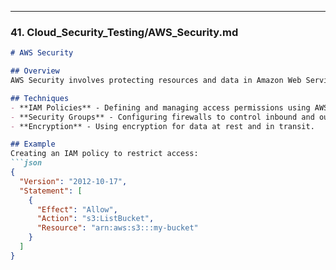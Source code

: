 ---
### 41. **Cloud_Security_Testing/AWS_Security.md**

```markdown
# AWS Security

## Overview
AWS Security involves protecting resources and data in Amazon Web Services. It includes securing compute instances, storage, and network configurations.

## Techniques
- **IAM Policies** - Defining and managing access permissions using AWS IAM (Identity and Access Management).
- **Security Groups** - Configuring firewalls to control inbound and outbound traffic to AWS resources.
- **Encryption** - Using encryption for data at rest and in transit.

## Example
Creating an IAM policy to restrict access:
```json
{
  "Version": "2012-10-17",
  "Statement": [
    {
      "Effect": "Allow",
      "Action": "s3:ListBucket",
      "Resource": "arn:aws:s3:::my-bucket"
    }
  ]
}

